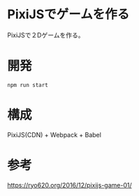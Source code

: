 # PixiJSでゲームを作る
PixiJSで２Dゲームを作る。  

# 開発
```
npm run start
```

# 構成
PixiJS(CDN) + Webpack + Babel

# 参考
https://ryo620.org/2016/12/pixijs-game-01/
